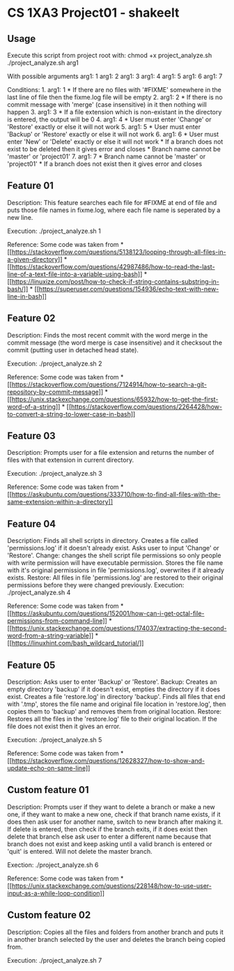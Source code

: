 # CS 1XA3 Project01 - shakeelt

## Usage

   Execute this script from project root with:
      chmod +x project_analyze.sh
      ./project_analyze.sh arg1

   With possible arguments
      arg1: 1
      arg1: 2
      arg1: 3
      arg1: 4
      arg1: 5
      arg1: 6
      arg1: 7

   Conditions:
      1. arg1: 1
         * If there are no files with '#FIXME' somewhere in the last line of file then the fixme.log
           file will be empty
      2. arg1: 2
         * If there is no commit message with 'merge' (case insensitive) in it then nothing will
           happen
      3. arg1: 3
         * If a file extension which is non-existant in the directory is entered, the output will be 0 
      4. arg1: 4
	 * User must enter 'Change' or 'Restore' exactly or else it will not work
      5. arg1: 5
         * User must enter 'Backup' or 'Restore' exactly or else it will not work
      6. arg1: 6
	 * User must enter 'New' or 'Delete' exactly or else it will not work
	 * If a branch does not exist to be deleted then it gives error and closes
	 * Branch name cannot be 'master' or 'project01'
      7. arg1: 7
	 * Branch name cannot be 'master' or 'project01'
	 * If a branch does not exist then it gives error and closes

## Feature 01

   Description: This feature searches each file for #FIXME at end of file and puts those file names in
                fixme.log, where each file name is seperated by a new line.

   Execution: ./project_analyze.sh 1

   Reference: Some code was taken from
              * [[https://stackoverflow.com/questions/5138123/looping-through-all-files-in-a-given-directory]]
              * [[https://stackoverflow.com/questions/42987486/how-to-read-the-last-line-of-a-text-file-into-a-variable-using-bash]]
              * [[https://linuxize.com/post/how-to-check-if-string-contains-substring-in-bash/]]
              * [[https://superuser.com/questions/154936/echo-text-with-new-line-in-bash]]

## Feature 02

   Description: Finds the most recent commit with the word merge in the commit message
                (the word merge is case insensitive) and it checksout the commit
                (putting user in detached head state).

   Execution: ./project_analyze.sh 2

   Reference: Some code was taken from
              * [[https://stackoverflow.com/questions/7124914/how-to-search-a-git-repository-by-commit-message]]
              * [[https://unix.stackexchange.com/questions/65932/how-to-get-the-first-word-of-a-string]]
              * [[https://stackoverflow.com/questions/2264428/how-to-convert-a-string-to-lower-case-in-bash]]

## Feature 03

   Description: Prompts user for a file extension and returns the number of files with that extension
                in current directory.

   Execution: ./project_analyze.sh 3

   Reference: Some code was taken from
              * [[https://askubuntu.com/questions/333710/how-to-find-all-files-with-the-same-extension-within-a-directory]]

## Feature 04

   Description: Finds all shell scripts in directory. Creates a file called 'permissions.log' if it
                doesn't already exist. Asks user to input 'Change' or 'Restore'.
                Change: changes the shell script file permissions so only people with write permission
                        will have executable permission. Stores the file name with it's original
                        permissions in file 'permissions.log', overwrites if it already exists.
                Restore: All files in file 'permissions.log' are restored to their original 
			 permissions before they were changed previously.
   Execution: ./project_analyze.sh 4

   Reference: Some code was taken from
              * [[https://askubuntu.com/questions/152001/how-can-i-get-octal-file-permissions-from-command-line]]
              * [[https://unix.stackexchange.com/questions/174037/extracting-the-second-word-from-a-string-variable]]
              * [[https://linuxhint.com/bash_wildcard_tutorial/]]

## Feature 05

   Description: Asks user to enter 'Backup' or 'Restore'.
                Backup: Creates an empty directory 'backup' if it doesn't exist, empties the directory
                        if it does exist. Creates a file 'restore.log' in directory 'backup'. Finds
                        all files that end with '.tmp', stores the file name and original file
                        location in 'restore.log', then copies them to 'backup' and removes them from
                        original location.
                Restore: Restores all the files in the 'restore.log' file to their original location.
                         If the file does not exist then it gives an error.

   Execution: ./project_analyze.sh 5

   Reference: Some code was taken from
              * [[https://stackoverflow.com/questions/12628327/how-to-show-and-update-echo-on-same-line]]

## Custom feature 01

   Description: Prompts user if they want to delete a branch or make a new one, if they want to make
                a new one, check if that branch name exists, if it does then ask user for another
                name, switch to new branch after making it. If delete is entered, then check if the
                branch exits, if it does exist then delete that branch else ask user to enter a
                different name because that branch does not exist and keep asking until a valid
                branch is entered or 'quit' is entered. Will not delete the master branch.

   Exection: ./project_analyze.sh 6

   Reference: Some code was taken from
	      * [[https://unix.stackexchange.com/questions/228148/how-to-use-user-input-as-a-while-loop-condition]]

## Custom feature 02

   Description: Copies all the files and folders from another branch and puts it in another branch
                selected by the user and deletes the branch being copied from.

   Execution: ./project_analyze.sh 7
